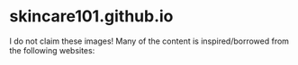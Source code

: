 # skincare101.github.io


I do not claim these images! Many of the content is inspired/borrowed from the following websites:

